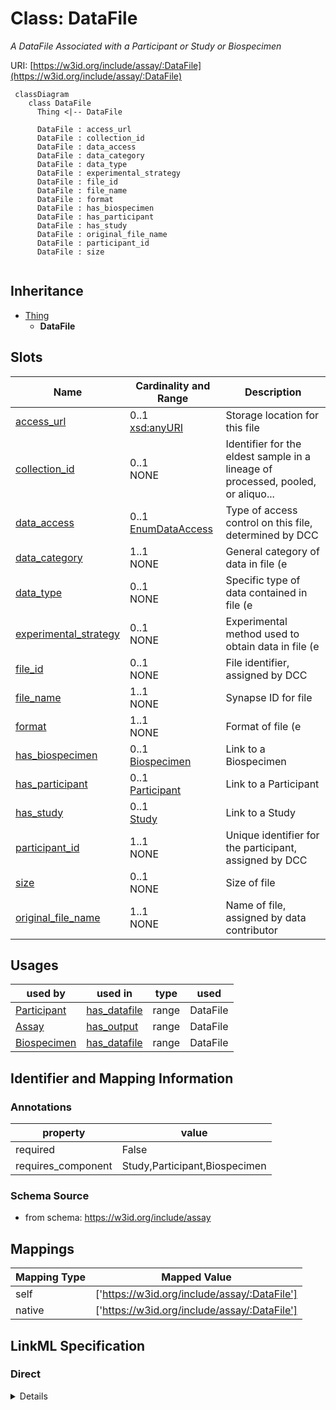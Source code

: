 # Class: DataFile
_A DataFile Associated with a Participant or Study or Biospecimen_





URI: [https://w3id.org/include/assay/:DataFile](https://w3id.org/include/assay/:DataFile)




```mermaid
 classDiagram
    class DataFile
      Thing <|-- DataFile
      
      DataFile : access_url
      DataFile : collection_id
      DataFile : data_access
      DataFile : data_category
      DataFile : data_type
      DataFile : experimental_strategy
      DataFile : file_id
      DataFile : file_name
      DataFile : format
      DataFile : has_biospecimen
      DataFile : has_participant
      DataFile : has_study
      DataFile : original_file_name
      DataFile : participant_id
      DataFile : size
      
```





## Inheritance
* [Thing](Thing.md)
    * **DataFile**



## Slots

| Name | Cardinality and Range  | Description  |
| ---  | ---  | --- |
| [access_url](access_url.md) | 0..1 <br/> [xsd:anyURI](xsd:anyURI)  | Storage location for this file  |
| [collection_id](collection_id.md) | 0..1 <br/> NONE  | Identifier for the eldest sample in a lineage of processed, pooled, or aliquo...  |
| [data_access](data_access.md) | 0..1 <br/> [EnumDataAccess](EnumDataAccess.md)  | Type of access control on this file, determined by DCC  |
| [data_category](data_category.md) | 1..1 <br/> NONE  | General category of data in file (e  |
| [data_type](data_type.md) | 0..1 <br/> NONE  | Specific type of data contained in file (e  |
| [experimental_strategy](experimental_strategy.md) | 0..1 <br/> NONE  | Experimental method used to obtain data in file (e  |
| [file_id](file_id.md) | 0..1 <br/> NONE  | File identifier, assigned by DCC  |
| [file_name](file_name.md) | 1..1 <br/> NONE  | Synapse ID for file  |
| [format](format.md) | 1..1 <br/> NONE  | Format of file (e  |
| [has_biospecimen](has_biospecimen.md) | 0..1 <br/> [Biospecimen](Biospecimen.md)  | Link to a Biospecimen  |
| [has_participant](has_participant.md) | 0..1 <br/> [Participant](Participant.md)  | Link to a Participant  |
| [has_study](has_study.md) | 0..1 <br/> [Study](Study.md)  | Link to a Study  |
| [participant_id](participant_id.md) | 1..1 <br/> NONE  | Unique identifier for the participant, assigned by DCC  |
| [size](size.md) | 0..1 <br/> NONE  | Size of file  |
| [original_file_name](original_file_name.md) | 1..1 <br/> NONE  | Name of file, assigned by data contributor  |


## Usages


| used by | used in | type | used |
| ---  | --- | --- | --- |
| [Participant](Participant.md) | [has_datafile](has_datafile.md) | range | DataFile |
| [Assay](Assay.md) | [has_output](has_output.md) | range | DataFile |
| [Biospecimen](Biospecimen.md) | [has_datafile](has_datafile.md) | range | DataFile |



## Identifier and Mapping Information





### Annotations

| property | value |
| --- | --- |
| required | False |
| requires_component | Study,Participant,Biospecimen |




### Schema Source


* from schema: https://w3id.org/include/assay







## Mappings

| Mapping Type | Mapped Value |
| ---  | ---  |
| self | ['https://w3id.org/include/assay/:DataFile'] |
| native | ['https://w3id.org/include/assay/:DataFile'] |


## LinkML Specification

<!-- TODO: investigate https://stackoverflow.com/questions/37606292/how-to-create-tabbed-code-blocks-in-mkdocs-or-sphinx -->

### Direct

<details>
```yaml
name: DataFile
definition_uri: include:DataFile
annotations:
  required:
    tag: required
    value: 'False'
  requires_component:
    tag: requires_component
    value: Study,Participant,Biospecimen
description: A DataFile Associated with a Participant or Study or Biospecimen
title: DataFile
from_schema: https://w3id.org/include/assay
rank: 1000
is_a: Thing
slots:
- access_url
- collection_id
- data_access
- data_category
- data_type
- experimental_strategy
- file_id
- file_name
- format
- has_biospecimen
- has_participant
- has_study
- participant_id
- size
- original_file_name

```
</details>

### Induced

<details>
```yaml
name: DataFile
definition_uri: include:DataFile
annotations:
  required:
    tag: required
    value: 'False'
  requires_component:
    tag: requires_component
    value: Study,Participant,Biospecimen
description: A DataFile Associated with a Participant or Study or Biospecimen
title: DataFile
from_schema: https://w3id.org/include/assay
rank: 1000
is_a: Thing
attributes:
  access_url:
    name: access_url
    definition_uri: include:access_url
    description: Storage location for this file
    title: Access Url
    from_schema: https://w3id.org/include/assay
    rank: 1000
    alias: access_url
    owner: DataFile
    domain_of:
    - DataFile
    range: uriorcurie
  collection_id:
    name: collection_id
    definition_uri: include:collection_id
    description: Identifier for the eldest sample in a lineage of processed, pooled,
      or aliquoted samples. This may be the same as Parent Sample ID or Sample ID
      (if no processing was performed).
    title: Collection Id
    from_schema: https://w3id.org/include/assay
    rank: 1000
    alias: collection_id
    owner: DataFile
    domain_of:
    - Biospecimen
    - DataFile
  data_access:
    name: data_access
    definition_uri: include:data_access
    description: Type of access control on this file, determined by DCC
    title: Data Access
    from_schema: https://w3id.org/include/assay
    rank: 1000
    alias: data_access
    owner: DataFile
    domain_of:
    - DataFile
    range: enum_data_access
  data_category:
    name: data_category
    definition_uri: include:data_category
    description: General category of data in file (e.g. Clinical, Genomics, Proteomics,
      Metabolomics, Immune maps, Transcriptomics, etc.)
    title: Data Category
    from_schema: https://w3id.org/include/assay
    rank: 1000
    alias: data_category
    owner: DataFile
    domain_of:
    - DataFile
    required: true
  data_type:
    name: data_type
    definition_uri: include:data_type
    description: Specific type of data contained in file (e.g. Aligned reads, Unaligned
      reads, SNV, CNV, Gene fusions, Isoform expression, Gene expression quantification,
      Structural variations, Cytokine profiles, Operation reports, Pathology reports,
      Histology images, Clinical supplement, Protein expression quantification, etc.)
    title: Data Type
    from_schema: https://w3id.org/include/assay
    rank: 1000
    alias: data_type
    owner: DataFile
    domain_of:
    - DataFile
  experimental_strategy:
    name: experimental_strategy
    definition_uri: include:experimental_strategy
    description: Experimental method used to obtain data in file (e.g. WGS, RNAseq,
      WXS, SOMAscan, Mass spec proteomics, LCMS metabolomics, Multiplex immunoassay,
      Meso Scale Discovery, etc.)
    title: Experimental Strategy
    from_schema: https://w3id.org/include/assay
    rank: 1000
    alias: experimental_strategy
    owner: DataFile
    domain_of:
    - DataFile
  file_id:
    name: file_id
    definition_uri: include:file_id
    description: File identifier, assigned by DCC
    title: File Id
    from_schema: https://w3id.org/include/assay
    rank: 1000
    alias: file_id
    owner: DataFile
    domain_of:
    - DataFile
  file_name:
    name: file_name
    definition_uri: include:file_name
    description: Synapse ID for file
    title: File Name
    from_schema: https://w3id.org/include/assay
    rank: 1000
    alias: file_name
    owner: DataFile
    domain_of:
    - DataFile
    required: true
  format:
    name: format
    definition_uri: include:format
    description: Format of file (e.g. bam, cram, vcf, csv, html, png, fastq, pdf,
      dicom, etc.)
    title: Format
    from_schema: https://w3id.org/include/assay
    rank: 1000
    alias: format
    owner: DataFile
    domain_of:
    - DataFile
    required: true
  has_biospecimen:
    name: has_biospecimen
    definition_uri: include:has_biospecimen
    description: Link to a Biospecimen
    title: Has Biospecimen
    from_schema: https://w3id.org/include/assay
    rank: 1000
    alias: has_biospecimen
    owner: DataFile
    domain_of:
    - DataFile
    range: Biospecimen
  has_participant:
    name: has_participant
    definition_uri: include:has_participant
    description: Link to a Participant
    title: Has Participant
    from_schema: https://w3id.org/include/participant
    rank: 1000
    alias: has_participant
    owner: DataFile
    domain_of:
    - FamilyGroup
    - Condition
    - Biospecimen
    - DataFile
    range: Participant
  has_study:
    name: has_study
    definition_uri: include:has_study
    description: Link to a Study
    title: Has Study
    from_schema: https://w3id.org/include/participant
    rank: 1000
    alias: has_study
    owner: DataFile
    domain_of:
    - Participant
    - Biospecimen
    - DataFile
    range: Study
  participant_id:
    name: participant_id
    definition_uri: include:participant_id
    description: Unique identifier for the participant, assigned by DCC
    title: Participant Id
    from_schema: https://w3id.org/include/participant
    rank: 1000
    alias: participant_id
    owner: DataFile
    domain_of:
    - Participant
    - DataFile
    required: true
  size:
    name: size
    definition_uri: include:size
    description: Size of file
    title: Size
    from_schema: https://w3id.org/include/assay
    rank: 1000
    alias: size
    owner: DataFile
    domain_of:
    - DataFile
  original_file_name:
    name: original_file_name
    definition_uri: include:original_file_name
    description: Name of file, assigned by data contributor
    title: Original File Name
    from_schema: https://w3id.org/include/assay
    rank: 1000
    alias: original_file_name
    owner: DataFile
    domain_of:
    - DataFile
    required: true

```
</details>
